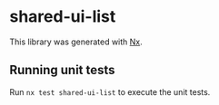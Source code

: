 # shared-ui-list

This library was generated with [Nx](https://nx.dev).

## Running unit tests

Run `nx test shared-ui-list` to execute the unit tests.
